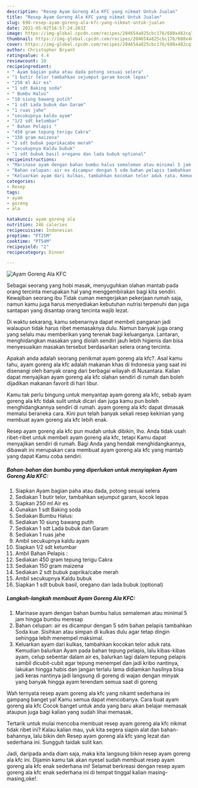 ```yaml
---
description: "Resep Ayam Goreng Ala KFC yang nikmat Untuk Jualan"
title: "Resep Ayam Goreng Ala KFC yang nikmat Untuk Jualan"
slug: 690-resep-ayam-goreng-ala-kfc-yang-nikmat-untuk-jualan
date: 2021-05-02T16:57:24.263Z
image: https://img-global.cpcdn.com/recipes/204654a825cbc176/680x482cq70/ayam-goreng-ala-kfc-foto-resep-utama.jpg
thumbnail: https://img-global.cpcdn.com/recipes/204654a825cbc176/680x482cq70/ayam-goreng-ala-kfc-foto-resep-utama.jpg
cover: https://img-global.cpcdn.com/recipes/204654a825cbc176/680x482cq70/ayam-goreng-ala-kfc-foto-resep-utama.jpg
author: Christopher Bryant
ratingvalue: 4.4
reviewcount: 10
recipeingredient:
- " Ayam bagian paha atau dada potong sesuai selera"
- "1 butir telor tambahkan sejumput garam kocok lepas"
- "250 ml Air es"
- "1 sdt Baking soda"
- " Bumbu Halus"
- "10 siung bawang putih"
- "1 sdt Lada bubuk dan Garam"
- "1 ruas jahe"
- "secukupnya kaldu ayam"
- "1/2 sdt ketumbar"
- " Bahan Pelapis "
- "450 gram tepung terigu Cakra"
- "150 gram maizena"
- "2 sdt bubuk paprikacabe merah"
- "secukupnya Kaldu bubuk"
- "1 sdt bubuk basil oregano dan lada bubuk optional"
recipeinstructions:
- "Marinase ayam dengan bahan bumbu halus semaleman atau minimal 5 jam hingga bumbu meresap"
- "Bahan celupan: air es dicampur dengan 5 sdm bahan pelapis tambahkan Soda kue. Sisihkan atau simpan di kulkas dulu agar tetap dingin sehingga lebih menempel maksimal."
- "Keluarkan ayam dari kulkas, tambahkan kocokan telor aduk rata. Kemudian balurkan Ayam pada bahan tepung pelapis, lalu kibas-kibas ayam, celup sebentar dalam air es, balurkan lagi dalam tepung pelapis sambil dicubit-cubit agar tepung menempel dan jadi kribo nantinya, lakukan hingga habis dan jangan terlalu lama didiamkan hasilnya bisa jadi keras nantinya jadi langsung di goreng di wajan dengan minyak yang banyak hingga ayam terendam semua saat di goreng"
categories:
- Resep
tags:
- ayam
- goreng
- ala

katakunci: ayam goreng ala 
nutrition: 246 calories
recipecuisine: Indonesian
preptime: "PT25M"
cooktime: "PT54M"
recipeyield: "2"
recipecategory: Dinner

---
```



![Ayam Goreng Ala KFC](https://img-global.cpcdn.com/recipes/204654a825cbc176/680x482cq70/ayam-goreng-ala-kfc-foto-resep-utama.jpg)

Sebagai seorang yang hobi masak, menyuguhkan olahan mantab pada orang tercinta merupakan hal yang menggembirakan bagi kita sendiri. Kewajiban seorang ibu Tidak cuman mengerjakan pekerjaan rumah saja, namun kamu juga harus menyediakan kebutuhan nutrisi terpenuhi dan juga santapan yang disantap orang tercinta wajib lezat.

Di waktu  sekarang, kamu sebenarnya dapat membeli panganan jadi walaupun tidak harus ribet memasaknya dulu. Namun banyak juga orang yang selalu mau memberikan yang terenak bagi keluarganya. Lantaran, menghidangkan masakan yang diolah sendiri jauh lebih higienis dan bisa menyesuaikan masakan tersebut berdasarkan selera orang tercinta. 



Apakah anda adalah seorang penikmat ayam goreng ala kfc?. Asal kamu tahu, ayam goreng ala kfc adalah makanan khas di Indonesia yang saat ini disenangi oleh banyak orang dari berbagai wilayah di Nusantara. Kalian dapat menyajikan ayam goreng ala kfc olahan sendiri di rumah dan boleh dijadikan makanan favorit di hari libur.

Kamu tak perlu bingung untuk menyantap ayam goreng ala kfc, sebab ayam goreng ala kfc tidak sulit untuk dicari dan juga kamu pun boleh menghidangkannya sendiri di rumah. ayam goreng ala kfc dapat dimasak memalui beraneka cara. Kini pun telah banyak sekali resep kekinian yang membuat ayam goreng ala kfc lebih enak.

Resep ayam goreng ala kfc pun mudah untuk dibikin, lho. Anda tidak usah ribet-ribet untuk membeli ayam goreng ala kfc, tetapi Kamu dapat menyajikan sendiri di rumah. Bagi Anda yang hendak menghidangkannya, dibawah ini merupakan cara membuat ayam goreng ala kfc yang mantab yang dapat Kamu coba sendiri.

<!--inarticleads1-->

##### Bahan-bahan dan bumbu yang diperlukan untuk menyiapkan Ayam Goreng Ala KFC:

1. Siapkan  Ayam bagian paha atau dada, potong sesuai selera
1. Sediakan 1 butir telor, tambahkan sejumput garam, kocok lepas
1. Siapkan 250 ml Air es
1. Gunakan 1 sdt Baking soda
1. Sediakan  Bumbu Halus:
1. Sediakan 10 siung bawang putih
1. Sediakan 1 sdt Lada bubuk dan Garam
1. Sediakan 1 ruas jahe
1. Ambil secukupnya kaldu ayam
1. Siapkan 1/2 sdt ketumbar
1. Ambil  Bahan Pelapis :
1. Sediakan 450 gram tepung terigu Cakra
1. Sediakan 150 gram maizena
1. Sediakan 2 sdt bubuk paprika/cabe merah
1. Ambil secukupnya Kaldu bubuk
1. Siapkan 1 sdt bubuk basil, oregano dan lada bubuk (optional)




<!--inarticleads2-->

##### Langkah-langkah membuat Ayam Goreng Ala KFC:

1. Marinase ayam dengan bahan bumbu halus semaleman atau minimal 5 jam hingga bumbu meresap
1. Bahan celupan: air es dicampur dengan 5 sdm bahan pelapis tambahkan Soda kue. Sisihkan atau simpan di kulkas dulu agar tetap dingin sehingga lebih menempel maksimal.
1. Keluarkan ayam dari kulkas, tambahkan kocokan telor aduk rata. Kemudian balurkan Ayam pada bahan tepung pelapis, lalu kibas-kibas ayam, celup sebentar dalam air es, balurkan lagi dalam tepung pelapis sambil dicubit-cubit agar tepung menempel dan jadi kribo nantinya, lakukan hingga habis dan jangan terlalu lama didiamkan hasilnya bisa jadi keras nantinya jadi langsung di goreng di wajan dengan minyak yang banyak hingga ayam terendam semua saat di goreng




Wah ternyata resep ayam goreng ala kfc yang nikamt sederhana ini gampang banget ya! Kamu semua dapat mencobanya. Cara buat ayam goreng ala kfc Cocok banget untuk anda yang baru akan belajar memasak ataupun juga bagi kalian yang sudah lihai memasak.

Tertarik untuk mulai mencoba membuat resep ayam goreng ala kfc nikmat tidak ribet ini? Kalau kalian mau, yuk kita segera siapin alat dan bahan-bahannya, lalu bikin deh Resep ayam goreng ala kfc yang lezat dan sederhana ini. Sungguh taidak sulit kan. 

Jadi, daripada anda diam saja, maka kita langsung bikin resep ayam goreng ala kfc ini. Dijamin kamu tak akan nyesel sudah membuat resep ayam goreng ala kfc enak sederhana ini! Selamat berkreasi dengan resep ayam goreng ala kfc enak sederhana ini di tempat tinggal kalian masing-masing,oke!.

